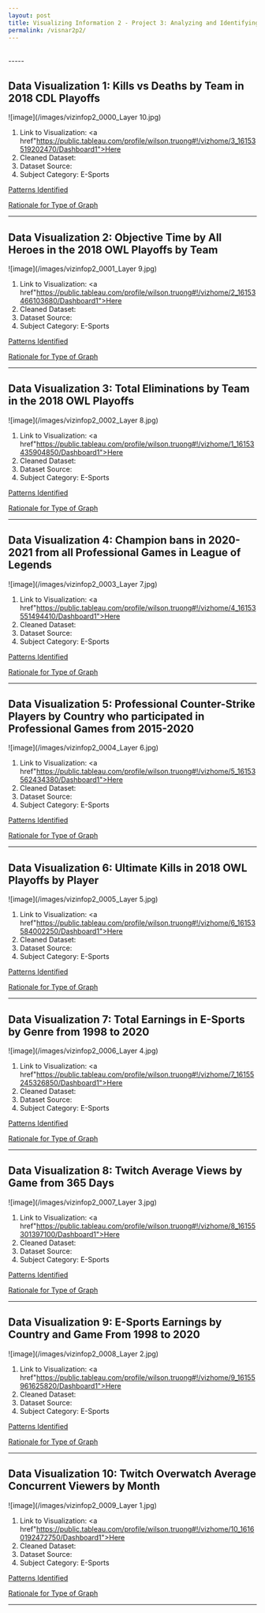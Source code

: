 ```yaml
---
layout: post
title: Visualizing Information 2 - Project 3: Analyzing and Identifying Patterns
permalink: /visnar2p2/
---
```

<br>
-----

## Data Visualization 1: Kills vs Deaths by Team in 2018 CDL Playoffs

![image](/images/vizinfop2_0000_Layer 10.jpg)

1. Link to Visualization: <a href"https://public.tableau.com/profile/wilson.truong#!/vizhome/3_16153519202470/Dashboard1">Here</a>
2. Cleaned Dataset:
3. Dataset Source:
4. Subject Category: E-Sports

<u>Patterns Identified</u>

<u>Rationale for Type of Graph</u>

-----

## Data Visualization 2: Objective Time by All Heroes in the 2018 OWL Playoffs by Team

![image](/images/vizinfop2_0001_Layer 9.jpg)

1. Link to Visualization: <a href"https://public.tableau.com/profile/wilson.truong#!/vizhome/2_16153466103680/Dashboard1">Here</a>
2. Cleaned Dataset:
3. Dataset Source:
4. Subject Category: E-Sports

<u>Patterns Identified</u>

<u>Rationale for Type of Graph</u>

-----

## Data Visualization 3: Total Eliminations by Team in the 2018 OWL Playoffs

![image](/images/vizinfop2_0002_Layer 8.jpg)

1. Link to Visualization: <a href"https://public.tableau.com/profile/wilson.truong#!/vizhome/1_16153435904850/Dashboard1">Here</a>
2. Cleaned Dataset:
3. Dataset Source:
4. Subject Category: E-Sports

<u>Patterns Identified</u>

<u>Rationale for Type of Graph</u>

-----

## Data Visualization 4: Champion bans in 2020-2021 from all Professional Games in League of Legends

![image](/images/vizinfop2_0003_Layer 7.jpg)

1. Link to Visualization: <a href"https://public.tableau.com/profile/wilson.truong#!/vizhome/4_16153551494410/Dashboard1">Here</a>
2. Cleaned Dataset:
3. Dataset Source:
4. Subject Category: E-Sports

<u>Patterns Identified</u>

<u>Rationale for Type of Graph</u>

-----

## Data Visualization 5: Professional Counter-Strike Players by Country who participated in Professional Games from 2015-2020

![image](/images/vizinfop2_0004_Layer 6.jpg)

1. Link to Visualization: <a href"https://public.tableau.com/profile/wilson.truong#!/vizhome/5_16153562434380/Dashboard1">Here</a>
2. Cleaned Dataset:
3. Dataset Source:
4. Subject Category: E-Sports

<u>Patterns Identified</u>

<u>Rationale for Type of Graph</u>

-----

## Data Visualization 6: Ultimate Kills in 2018 OWL Playoffs by Player

![image](/images/vizinfop2_0005_Layer 5.jpg)

1. Link to Visualization: <a href"https://public.tableau.com/profile/wilson.truong#!/vizhome/6_16153584002250/Dashboard1">Here</a>
2. Cleaned Dataset:
3. Dataset Source:
4. Subject Category: E-Sports

<u>Patterns Identified</u>

<u>Rationale for Type of Graph</u>

-----

## Data Visualization 7: Total Earnings in E-Sports by Genre from 1998 to 2020

![image](/images/vizinfop2_0006_Layer 4.jpg)

1. Link to Visualization: <a href"https://public.tableau.com/profile/wilson.truong#!/vizhome/7_16155245326850/Dashboard1">Here</a>
2. Cleaned Dataset:
3. Dataset Source:
4. Subject Category: E-Sports

<u>Patterns Identified</u>

<u>Rationale for Type of Graph</u>

-----

## Data Visualization 8: Twitch Average Views by Game from 365 Days

![image](/images/vizinfop2_0007_Layer 3.jpg)

1. Link to Visualization: <a href"https://public.tableau.com/profile/wilson.truong#!/vizhome/8_16155301397100/Dashboard1">Here</a>
2. Cleaned Dataset:
3. Dataset Source:
4. Subject Category: E-Sports

<u>Patterns Identified</u>

<u>Rationale for Type of Graph</u>

-----

## Data Visualization 9: E-Sports Earnings by Country and Game From 1998 to 2020

![image](/images/vizinfop2_0008_Layer 2.jpg)

1. Link to Visualization: <a href"https://public.tableau.com/profile/wilson.truong#!/vizhome/9_16155961625820/Dashboard1">Here</a>
2. Cleaned Dataset:
3. Dataset Source:
4. Subject Category: E-Sports

<u>Patterns Identified</u>

<u>Rationale for Type of Graph</u>

-----

## Data Visualization 10: Twitch Overwatch Average Concurrent Viewers by Month

![image](/images/vizinfop2_0009_Layer 1.jpg)

1. Link to Visualization: <a href"https://public.tableau.com/profile/wilson.truong#!/vizhome/10_16160192472750/Dashboard1">Here</a>
2. Cleaned Dataset:
3. Dataset Source:
4. Subject Category: E-Sports

<u>Patterns Identified</u>

<u>Rationale for Type of Graph</u>

-----
